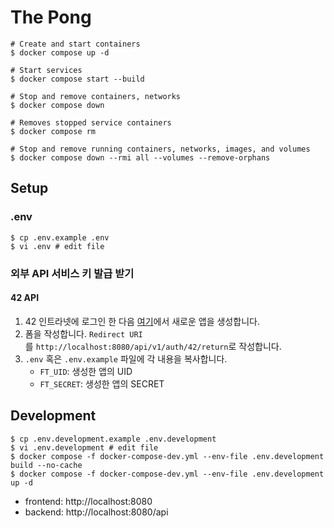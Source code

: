 # The Pong

```shell
# Create and start containers
$ docker compose up -d

# Start services
$ docker compose start --build

# Stop and remove containers, networks
$ docker compose down

# Removes stopped service containers
$ docker compose rm

# Stop and remove running containers, networks, images, and volumes
$ docker compose down --rmi all --volumes --remove-orphans
```

## Setup

### .env

```shell
$ cp .env.example .env
$ vi .env # edit file
```

### 외부 API 서비스 키 발급 받기

#### 42 API

1. 42 인트라넷에 로그인 한 다음 [여기](https://profile.intra.42.fr/oauth/applications/new)에서 새로운 앱을 생성합니다.
2. 폼을 작성합니다. `Redirect URI`를 `http://localhost:8080/api/v1/auth/42/return`로 작성합니다.
3. `.env` 혹은 `.env.example` 파일에 각 내용을 복사합니다.
   - `FT_UID`: 생성한 앱의 UID
   - `FT_SECRET`: 생성한 앱의 SECRET

## Development

```shell
$ cp .env.development.example .env.development
$ vi .env.development # edit file
$ docker compose -f docker-compose-dev.yml --env-file .env.development build --no-cache
$ docker compose -f docker-compose-dev.yml --env-file .env.development up -d
```

- frontend: http://localhost:8080
- backend: http://localhost:8080/api
